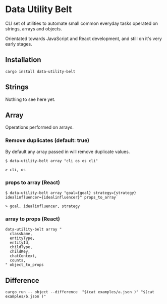 # Data Utility Belt

CLI set of utilities to automate small common everyday tasks operated on strings, arrays and objects.

Orientated towards JavaScript and React development, and still on it's very early stages.

## Installation
`cargo install data-utility-belt`

## Strings

Nothing to see here yet.

## Array

Operations performed on arrays.

### Remove duplicates (default: true)

By default any array passed in will remove duplicate values.
```{bash}
$ data-utility-belt array "cli os os cli"

> cli, os
```


### props to array (React)

```{bash}
$ data-utility-belt array "goal={goal} strategy={strategy} idealinfluencer={idealinfluencer}" props_to_array`

> goal, idealinfluencer, strategy
```

### array to props (React) 

```{bash} 
data-utility-belt array "
  className,
  entityType,
  entityId,
  childType,
  childKey,
  chatContext,
  counts,
" object_to_props
``` 

## Difference
```{bash}
cargo run -- object --difference  "$(cat examples/a.json )" "$(cat examples/b.json )"
```
